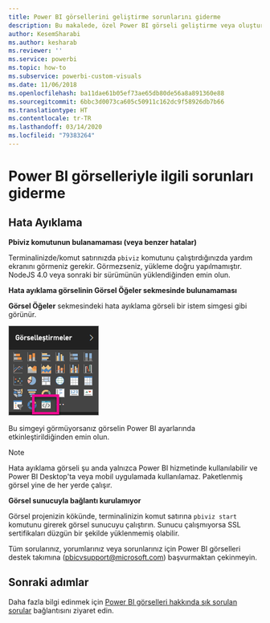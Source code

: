 ```yaml
---
title: Power BI görsellerini geliştirme sorunlarını giderme
description: Bu makalede, özel Power BI görseli geliştirme veya oluşturma sırasında karşılaşabileceğiniz bazı yaygın sorunlar açıklanır.
author: KesemSharabi
ms.author: kesharab
ms.reviewer: ''
ms.service: powerbi
ms.topic: how-to
ms.subservice: powerbi-custom-visuals
ms.date: 11/06/2018
ms.openlocfilehash: ba11dae61b05ef73ae65db80de56a8a891360e88
ms.sourcegitcommit: 6bbc3d0073ca605c50911c162dc9f58926db7b66
ms.translationtype: HT
ms.contentlocale: tr-TR
ms.lasthandoff: 03/14/2020
ms.locfileid: "79383264"
---
```

# <a name="troubleshoot-power-bi-visuals"></a>Power BI görselleriyle ilgili sorunları giderme

## <a name="debug"></a>Hata Ayıklama

**Pbiviz komutunun bulanamaması (veya benzer hatalar)**

Terminalinizde/komut satırınızda `pbiviz` komutunu çalıştırdığınızda yardım ekranını görmeniz gerekir. Görmezseniz, yükleme doğru yapılmamıştır. NodeJS 4.0 veya sonraki bir sürümünün yüklendiğinden emin olun.

**Hata ayıklama görselinin Görsel Öğeler sekmesinde bulunamaması**

**Görsel Öğeler** sekmesindeki hata ayıklama görseli bir istem simgesi gibi görünür.

![Görsel seçimi](media/power-bi-custom-visuals-troubleshoot/powerbi-developer-visual-selection.png)

Bu simgeyi görmüyorsanız görselin Power BI ayarlarında etkinleştirildiğinden emin olun.

> [!NOTE]
> Hata ayıklama görseli şu anda yalnızca Power BI hizmetinde kullanılabilir ve Power BI Desktop'ta veya mobil uygulamada kullanılamaz. Paketlenmiş görsel yine de her yerde çalışır.

**Görsel sunucuyla bağlantı kurulamıyor**

Görsel projenizin kökünde, terminalinizin komut satırına `pbiviz start` komutunu girerek görsel sunucuyu çalıştırın. Sunucu çalışmıyorsa SSL sertifikaları düzgün bir şekilde yüklenmemiş olabilir.

Tüm sorularınız, yorumlarınız veya sorunlarınız için Power BI görselleri destek takımına (pbicvsupport@microsoft.com) başvurmaktan çekinmeyin.

## <a name="next-steps"></a>Sonraki adımlar

Daha fazla bilgi edinmek için [Power BI görselleri hakkında sık sorulan sorular](power-bi-custom-visuals-faq.md#organizational-power-bi-visuals) bağlantısını ziyaret edin.